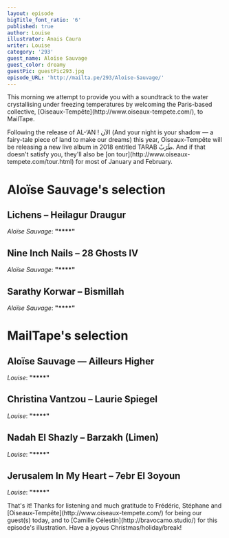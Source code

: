 ```yaml
---
layout: episode
bigTitle_font_ratio: '6'
published: true
author: Louise
illustrator: Anais Caura
writer: Louise
category: '293'
guest_name: Aloïse Sauvage
guest_color: dreamy
guestPic: guestPic293.jpg
episode_URL: 'http://mailta.pe/293/Aloise-Sauvage/'
---
```

<p id="introduction">This morning we attempt to provide you with a soundtrack to the water crystallising under freezing temperatures by welcoming the Paris-based collective, [Oiseaux-Tempête](http://www.oiseaux-tempete.com/), to MailTape.</p>
<p>Following the release of AL-‘AN ! الآن (And your night is your shadow — a fairy-tale piece of land to make our dreams) this year, Oiseaux-Tempête will be releasing a new live album in 2018 entitled TARAB طَرَبٌ. And if that doesn't satisfy you, they'll also be [on tour](http://www.oiseaux-tempete.com/tour.html) for most of January and February.</p>

# Aloïse Sauvage's selection



## Lichens – Heilagur Draugur
_Aloïse Sauvage_: **"****"**

## Nine Inch Nails – 28 Ghosts IV
_Aloïse Sauvage_: **"****"**

## Sarathy Korwar – Bismillah
_Aloïse Sauvage_: **"****"**


# MailTape's selection

## Aloïse Sauvage — Ailleurs Higher
_Louise_: **"****"**

## Christina Vantzou – Laurie Spiegel
_Louise_: **"****"**

## Nadah El Shazly – Barzakh (Limen)
_Louise_: **"****"**

## Jerusalem In My Heart – 7ebr El 3oyoun
_Louise_: **"****"**

<p id="outroduction">That's it! Thanks for listening and much gratitude to Frédéric, Stéphane and [Oiseaux-Tempête](http://www.oiseaux-tempete.com/) for being our guest(s) today, and to [Camille Célestin](http://bravocamo.studio/) for this episode's illustration. Have a joyous Christmas/holiday/break!</p>
